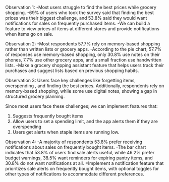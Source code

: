Observation 1:
  -Most users struggle to find the best prices while grocery shopping.
  -69% of users who took the survey said that finding the best prices was their biggest challenge, and 53.8% said they would want notifications for sales on frequently purchased items.
  -We can build a feature to view prices of items at different stores and provide notifications when items go on sale.

Observation 2: 
-Most respondents 57.7% rely on memory-based shopping rather than written lists or grocery apps.
-According to the pie chart, 57.7% of responses use memory-based shopping, only 30.8% use notes on their phones, 7.7% use other grocery apps, and a small fraction use handwritten lists.
-Make a grocery shopping assistant feature that helps users track their purchases and suggest lists based on previous shopping habits.

Observation 3: 
 Users face key challenges like forgetting items, overspending , and finding the best prices. Additionally, respondents rely on memory-based shopping, while some use digital notes, showing a gap in structured grocery planning.


Since most users face these challenges; we can implement features that:
1. Suggests frequently bought items
2. Allow users to set a spending limit, and the app alerts them if they are overspending
3. Users get alerts when staple items are running low.

Observation 4: 
-A majority of respondents 53.8% prefer receiving notifications about sales on frequently bought items.
-The bar chart indicates that 53.8% of users find sale alerts useful, while 46.2% prefer budget warnings, 38.5% want reminders for expiring pantry items, and 30.8% do not want notifications at all.
=Implement a notification feature that prioritizes sale alerts on frequently bought items, with optional toggles for other types of notifications to accommodate different preferences.




